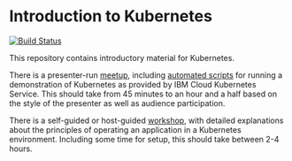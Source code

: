 # Introduction to Kubernetes

[![Build Status](https://travis-ci.org/IBM/kube101.svg?branch=master)](https://travis-ci.org/IBM/kube101)

This repository contains introductory material for Kubernetes.

There is a presenter-run [meetup](https://github.com/svennam92/kube101/tree/d87628eae629edf45250e56e7792d692e4d83638/presentation/meetup.pptx), including [automated scripts](presentation/scripts.md) for running a demonstration of Kubernetes as provided by IBM Cloud Kubernetes Service. This should take from 45 minutes to an hour and a half based on the style of the presenter as well as audience participation.

There is a self-guided or host-guided [workshop](workshop/), with detailed explanations about the principles of operating an application in a Kubernetes environment. Including some time for setup, this should take between 2-4 hours.

